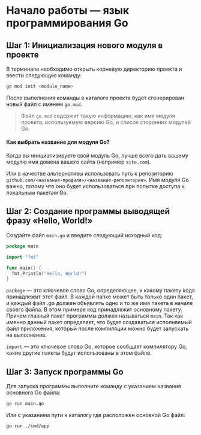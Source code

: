 # Начало работы — язык программирования Go

## Шаг 1: Инициализация нового модуля в проекте

В терминале необходимо открыть корневую директорию проекта и ввести следующую команду:

```bash
go mod init <module_name>
```

После выполнения команды в каталоге проекта будет сгенерирован новый файл с именем `go.mod`.

> Файл `go.mod` содержит такую ​​информацию, как имя модуля проекта, используемую версию Go, и список сторонних модулей Go.


#### Как выбрать название для модуля Go?

Когда вы инициализируете свой модуль Go, лучше всего дать вашему модулю имя домена вашего сайта (например `site.com`).

Или в качестве альтернативы использовать путь к репозиторию `github.com/<название-профиля>/<название-репозитория>`. Имя модуля Go важно, потому что оно будет использоваться при попытке доступа к локальным пакетам Go.


## Шаг 2: Создание программы выводящей фразу «Hello, World!»

Создайте файл `main.go` и введите следующий исходный код:

```go
package main

import "fmt"

func main() {
  fmt.Println("Hello, World!")
}
```

`package` — это ключевое слово Go, определяющее, к какому пакету кода принадлежит этот файл. В каждой папке может быть только один пакет, и каждый файл .go должен объявлять одно и то же имя пакета в начале своего файла. В этом примере код принадлежит основному пакету. <br/>
Причем главный пакет программы должен называться `main`. Так как именно данный пакет определяет, что будет создаваться исполняемый файл приложения, который после компиляции можно будет запускать на выполнение.

`import` — это ключевое слово Go, которое сообщает компилятору Go, какие другие пакеты будут использованы в этом файле.


## Шаг 3: Запуск программы Go

Для запуска программы выполните команду с указанием названия основного Go файла:

```bash
go run main.go
```

Или с указанием пути к каталогу где расположен основной Go файл:

```bash
go run ./cmd/app
```
